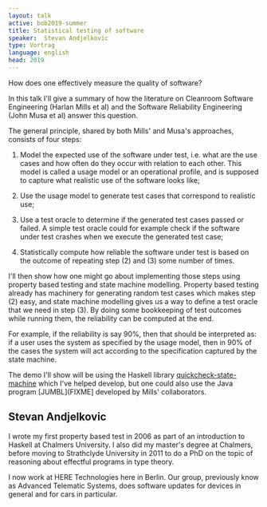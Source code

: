 ```yaml
---
layout: talk
active: bob2019-summer
title: Statistical testing of software
speaker:  Stevan Andjelkovic
type: Vortrag
language: english
head: 2019
---
```

How does one effectively measure the quality of software?

In this talk I'll give a summary of how the literature on Cleanroom
Software Engineering (Harlan Mills et al) and the Software Reliability
Engineering (John Musa et al) answer this question.

The general principle, shared by both Mills' and Musa's approaches,
consists of four steps:

1. Model the expected use of the software under test, i.e. what are the use
   cases and how often do they occur with relation to each other. This model
   is called a usage model or an operational profile, and is supposed to
   capture what realistic use of the software looks like;

2. Use the usage model to generate test cases that correspond to realistic
   use;

3. Use a test oracle to determine if the generated test cases passed or
   failed. A simple test oracle could for example check if the software under
   test crashes when we execute the generated test case;

4. Statistically compute how reliable the software under test is based on the
   outcome of repeating step (2) and (3) some number of times.

I'll then show how one might go about implementing those steps using
property based testing and state machine modelling. Property based
testing already has machinery for generating random test cases which
makes step (2) easy, and state machine modelling gives us a way to
define a test oracle that we need in step (3). By doing some
bookkeeping of test outcomes while running them, the reliability can
be computed at the end.

For example, if the reliability is say 90%, then that should be
interpreted as: if a user uses the system as specified by the usage
model, then in 90% of the cases the system will act according to the
specification captured by the state machine.

The demo I'll show will be using the Haskell library
[quickcheck-state-machine](FIXME) which I've helped develop, but one could also
use the Java program [JUMBL](FIXME] developed by Mills' collaborators.

## Stevan Andjelkovic

I wrote my first property based test in 2006 as part of an
introduction to Haskell at Chalmers University. I also did my master's
degree at Chalmers, before moving to Strathclyde University in 2011 to
do a PhD on the topic of reasoning about effectful programs in type
theory.

I now work at HERE Technologies here in Berlin. Our group, previously
know as Advanced Telematic Systems, does software updates for devices
in general and for cars in particular.
